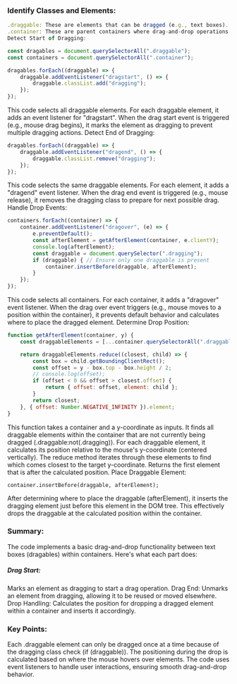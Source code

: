 ### Identify Classes and Elements:

```js
.draggable: These are elements that can be dragged (e.g., text boxes).
.container: These are parent containers where drag-and-drop operations occur.
Detect Start of Dragging:

const dragables = document.querySelectorAll(".draggable");
const containers = document.querySelectorAll(".container");

dragables.forEach((draggable) => {
    draggable.addEventListener("dragstart", () => {
        draggable.classList.add("dragging");
    });
});
```

This code selects all draggable elements.
For each draggable element, it adds an event listener for "dragstart".
When the drag start event is triggered (e.g., mouse drag begins), it marks the element as dragging to prevent multiple dragging actions.
Detect End of Dragging:

```js
dragables.forEach((draggable) => {
    draggable.addEventListener("dragend", () => {
        draggable.classList.remove("dragging");
    });
});
```

This code selects the same draggable elements.
For each element, it adds a "dragend" event listener.
When the drag end event is triggered (e.g., mouse release), it removes the dragging class to prepare for next possible drag.
Handle Drop Events:

```js
containers.forEach((container) => {
    container.addEventListener("dragover", (e) => {
        e.preventDefault();
        const afterElement = getAfterElement(container, e.clientY);
        console.log(afterElement);
        const draggable = document.querySelector(".dragging");
        if (draggable) { // Ensure only one draggable is present
            container.insertBefore(draggable, afterElement);
        }
    });
});
```

This code selects all containers.
For each container, it adds a "dragover" event listener.
When the drag over event triggers (e.g., mouse moves to a position within the container), it prevents default behavior and calculates where to place the dragged element.
Determine Drop Position:

```js
function getAfterElement(container, y) {
    const draggableElements = [...container.querySelectorAll(".draggable:not(.dragging)")];

    return draggableElements.reduce((closest, child) => {
        const box = child.getBoundingClientRect();
        const offset = y - box.top - box.height / 2;
        // console.log(offset);
        if (offset < 0 && offset > closest.offset) {
            return { offset: offset, element: child };
        }
        return closest;
    }, { offset: Number.NEGATIVE_INFINITY }).element;
}
```

This function takes a container and a y-coordinate as inputs.
It finds all draggable elements within the container that are not currently being dragged (.draggable:not(.dragging)).
For each draggable element, it calculates its position relative to the mouse's y-coordinate (centered vertically).
The reduce method iterates through these elements to find which comes closest to the target y-coordinate.
Returns the first element that is after the calculated position.
Place Draggable Element:

`container.insertBefore(draggable, afterElement);`

After determining where to place the draggable (afterElement), it inserts the dragging element just before this element in the DOM tree.
This effectively drops the draggable at the calculated position within the container.

### Summary:
The code implements a basic drag-and-drop functionality between text boxes (dragables) within containers. Here's what each part does:

##### Drag Start: 
Marks an element as dragging to start a drag operation.
Drag End: Unmarks an element from dragging, allowing it to be reused or moved elsewhere.
Drop Handling: Calculates the position for dropping a dragged element within a container and inserts it accordingly.

### Key Points:
Each .draggable element can only be dragged once at a time because of the dragging class check (if (draggable)).
The positioning during the drop is calculated based on where the mouse hovers over elements.
The code uses event listeners to handle user interactions, ensuring smooth drag-and-drop behavior.
